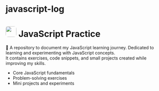 # javascript-log
# <img src="https://cdn.jsdelivr.net/gh/devicons/devicon/icons/javascript/javascript-original.svg" width="35" style="border-radius: 8px;"> JavaScript Practice

📌 A repository to document my JavaScript learning journey.
Dedicated to learning and experimenting with JavaScript concepts.  
It contains exercises, code snippets, and small projects created while improving my skills.

- Core JavaScript fundamentals  
- Problem-solving exercises  
- Mini projects and experiments  


